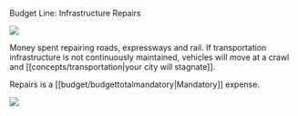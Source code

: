 Budget Line: Infrastructure Repairs

![](docs/images/road-repairs.png)

Money spent repairing roads, expressways and rail. If transportation infrastructure is not continuously maintained, vehicles will move at a crawl and [[concepts/transportation|your city will stagnate]].

Repairs is a [[budget/budgettotalmandatory|Mandatory]] expense.

![](Chart::StatRepairExpensesStat)

